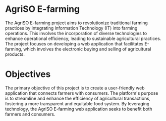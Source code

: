 
# AgriSO E-farming 

The AgriSO E-farming project aims to revolutionize traditional farming practices by integrating Information Technology (IT) into farming operations. This involves the incorporation of diverse technologies to enhance operational efficiency, leading to sustainable agricultural practices. The project focuses on developing a web application that facilitates E-farming, which involves the electronic buying and selling of agricultural products.

# Objectives

The primary objective of this project is to create a user-friendly web application that connects farmers with consumers. The platform's purpose is to streamline and enhance the efficiency of agricultural transactions, fostering a more transparent and equitable food system. By leveraging technology, the AgriSO E-farming web application seeks to benefit both farmers and consumers.

